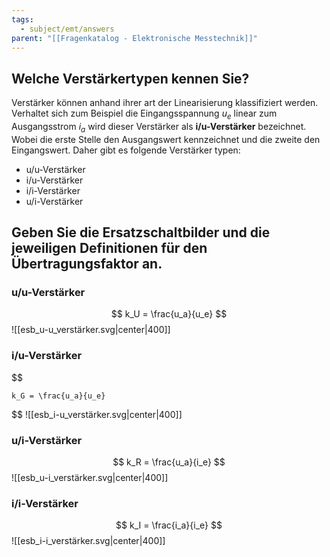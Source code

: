 ```yaml
---
tags:
  - subject/emt/answers
parent: "[[Fragenkatalog - Elektronische Messtechnik]]"
---
```

## Welche Verstärkertypen kennen Sie?  
Verstärker können anhand ihrer art der Linearisierung klassifiziert werden. Verhaltet sich zum Beispiel die Eingangsspannung $u_e$ linear zum Ausgangsstrom $i_a$ wird dieser Verstärker als **i/u-Verstärker** bezeichnet. Wobei die erste Stelle den Ausgangswert kennzeichnet und die zweite den Eingangswert. Daher gibt es folgende Verstärker typen:
  - u/u-Verstärker
  - i/u-Verstärker
  - i/i-Verstärker
  - u/i-Verstärker

## Geben Sie die Ersatzschaltbilder und die jeweiligen Definitionen für den Übertragungsfaktor an.  

### u/u-Verstärker
$$
	k_U = \frac{u_a}{u_e}
$$
![[esb_u-u_verstärker.svg|center|400]]

### i/u-Verstärker
$$

	k_G = \frac{u_a}{u_e}
$$
![[esb_i-u_verstärker.svg|center|400]]

### u/i-Verstärker
$$
	k_R = \frac{u_a}{i_e}
$$
![[esb_u-i_verstärker.svg|center|400]]


### i/i-Verstärker
$$
	k_I = \frac{i_a}{i_e}
$$
![[esb_i-i_verstärker.svg|center|400]]